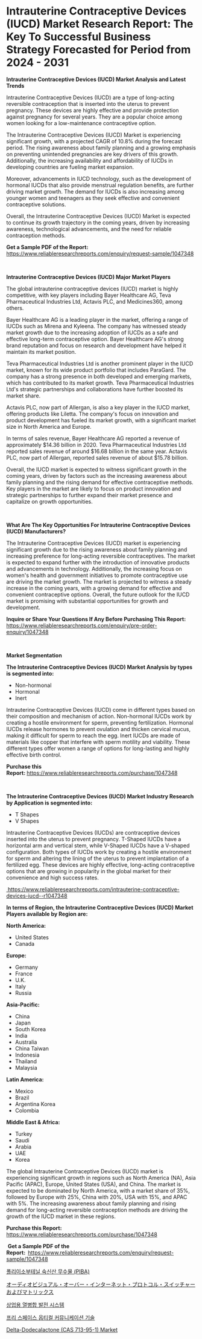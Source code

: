 <p><h1>Intrauterine Contraceptive Devices (IUCD) Market Research Report: The Key To Successful Business Strategy Forecasted for Period from 2024 - 2031</h1></p><p><strong>Intrauterine Contraceptive Devices (IUCD) Market Analysis and Latest Trends</strong></p>
<p><p>Intrauterine Contraceptive Devices (IUCD) are a type of long-acting reversible contraception that is inserted into the uterus to prevent pregnancy. These devices are highly effective and provide protection against pregnancy for several years. They are a popular choice among women looking for a low-maintenance contraceptive option.</p><p>The Intrauterine Contraceptive Devices (IUCD) Market is experiencing significant growth, with a projected CAGR of 10.8% during the forecast period. The rising awareness about family planning and a growing emphasis on preventing unintended pregnancies are key drivers of this growth. Additionally, the increasing availability and affordability of IUCDs in developing countries are fueling market expansion.</p><p>Moreover, advancements in IUCD technology, such as the development of hormonal IUCDs that also provide menstrual regulation benefits, are further driving market growth. The demand for IUCDs is also increasing among younger women and teenagers as they seek effective and convenient contraceptive solutions.</p><p>Overall, the Intrauterine Contraceptive Devices (IUCD) Market is expected to continue its growth trajectory in the coming years, driven by increasing awareness, technological advancements, and the need for reliable contraception methods.</p></p>
<p><strong>Get a Sample PDF of the Report:&nbsp;</strong> <a href="https://www.reliableresearchreports.com/enquiry/request-sample/1047348">https://www.reliableresearchreports.com/enquiry/request-sample/1047348</a></p>
<p>&nbsp;</p>
<p><strong>Intrauterine Contraceptive Devices (IUCD) Major Market Players</strong></p>
<p><p>The global intrauterine contraceptive devices (IUCD) market is highly competitive, with key players including Bayer Healthcare AG, Teva Pharmaceutical Industries Ltd, Actavis PLC, and Medicines360, among others. </p><p>Bayer Healthcare AG is a leading player in the market, offering a range of IUCDs such as Mirena and Kyleena. The company has witnessed steady market growth due to the increasing adoption of IUCDs as a safe and effective long-term contraceptive option. Bayer Healthcare AG's strong brand reputation and focus on research and development have helped it maintain its market position.</p><p>Teva Pharmaceutical Industries Ltd is another prominent player in the IUCD market, known for its wide product portfolio that includes ParaGard. The company has a strong presence in both developed and emerging markets, which has contributed to its market growth. Teva Pharmaceutical Industries Ltd's strategic partnerships and collaborations have further boosted its market share.</p><p>Actavis PLC, now part of Allergan, is also a key player in the IUCD market, offering products like Liletta. The company's focus on innovation and product development has fueled its market growth, with a significant market size in North America and Europe.</p><p>In terms of sales revenue, Bayer Healthcare AG reported a revenue of approximately $14.36 billion in 2020. Teva Pharmaceutical Industries Ltd reported sales revenue of around $16.68 billion in the same year. Actavis PLC, now part of Allergan, reported sales revenue of about $15.78 billion.</p><p>Overall, the IUCD market is expected to witness significant growth in the coming years, driven by factors such as the increasing awareness about family planning and the rising demand for effective contraceptive methods. Key players in the market are likely to focus on product innovation and strategic partnerships to further expand their market presence and capitalize on growth opportunities.</p></p>
<p>&nbsp;</p>
<p><strong>What Are The Key Opportunities For Intrauterine Contraceptive Devices (IUCD) Manufacturers?</strong></p>
<p><p>The Intrauterine Contraceptive Devices (IUCD) market is experiencing significant growth due to the rising awareness about family planning and increasing preference for long-acting reversible contraceptives. The market is expected to expand further with the introduction of innovative products and advancements in technology. Additionally, the increasing focus on women's health and government initiatives to promote contraceptive use are driving the market growth. The market is projected to witness a steady increase in the coming years, with a growing demand for effective and convenient contraceptive options. Overall, the future outlook for the IUCD market is promising with substantial opportunities for growth and development.</p></p>
<p><strong>Inquire or Share Your Questions If Any Before Purchasing This Report:</strong> <a href="https://www.reliableresearchreports.com/enquiry/pre-order-enquiry/1047348">https://www.reliableresearchreports.com/enquiry/pre-order-enquiry/1047348</a></p>
<p>&nbsp;</p>
<p><strong>Market Segmentation</strong></p>
<p><strong>The Intrauterine Contraceptive Devices (IUCD) Market Analysis by types is segmented into:</strong></p>
<p><ul><li>Non-hormonal</li><li>Hormonal</li><li>Inert</li></ul></p>
<p><p>Intrauterine Contraceptive Devices (IUCD) come in different types based on their composition and mechanism of action. Non-hormonal IUCDs work by creating a hostile environment for sperm, preventing fertilization. Hormonal IUCDs release hormones to prevent ovulation and thicken cervical mucus, making it difficult for sperm to reach the egg. Inert IUCDs are made of materials like copper that interfere with sperm motility and viability. These different types offer women a range of options for long-lasting and highly effective birth control.</p></p>
<p><strong>Purchase this Report:&nbsp;</strong><a href="https://www.reliableresearchreports.com/purchase/1047348">https://www.reliableresearchreports.com/purchase/1047348</a></p>
<p>&nbsp;</p>
<p><strong>The Intrauterine Contraceptive Devices (IUCD) Market Industry Research by Application is segmented into:</strong></p>
<p><ul><li>T Shapes</li><li>V Shapes</li></ul></p>
<p><p>Intrauterine Contraceptive Devices (IUCDs) are contraceptive devices inserted into the uterus to prevent pregnancy. T-Shaped IUCDs have a horizontal arm and vertical stem, while V-Shaped IUCDs have a V-shaped configuration. Both types of IUCDs work by creating a hostile environment for sperm and altering the lining of the uterus to prevent implantation of a fertilized egg. These devices are highly effective, long-acting contraceptive options that are growing in popularity in the global market for their convenience and high success rates.</p></p>
<p><a href="https://www.reliableresearchreports.com/intrauterine-contraceptive-devices-iucd--r1047348">&nbsp;https://www.reliableresearchreports.com/intrauterine-contraceptive-devices-iucd--r1047348</a></p>
<p><strong>In terms of Region, the Intrauterine Contraceptive Devices (IUCD) Market Players available by Region are:</strong></p>
<p>
    <p> <strong> North America: </strong>
        <ul>
            <li>United States</li>
            <li>Canada</li>
        </ul>
        </p> 
    <p> <strong> Europe: </strong>
        <ul>
            <li>Germany</li>
            <li>France</li>
            <li>U.K.</li>
            <li>Italy</li>
            <li>Russia</li>
        </ul>
        </p> 
    <p> <strong> Asia-Pacific: </strong>
        <ul>
            <li>China</li>
            <li>Japan</li>
            <li>South Korea</li>
            <li>India</li>
            <li>Australia</li>
            <li>China Taiwan</li>
            <li>Indonesia</li>
            <li>Thailand</li>
            <li>Malaysia</li>
        </ul>
        </p> 
    <p> <strong> Latin America: </strong>
        <ul>
            <li>Mexico</li>
            <li>Brazil</li>
            <li>Argentina Korea</li>
            <li>Colombia</li>
        </ul>
        </p> 
    <p> <strong> Middle East & Africa: </strong>
        <ul>
            <li>Turkey</li>
            <li>Saudi</li>
            <li>Arabia</li>
            <li>UAE</li>
            <li>Korea</li>
        </ul>
    </p>
    </p>
<p><p>The global Intrauterine Contraceptive Devices (IUCD) market is experiencing significant growth in regions such as North America (NA), Asia Pacific (APAC), Europe, United States (USA), and China. The market is expected to be dominated by North America, with a market share of 35%, followed by Europe with 25%, China with 20%, USA with 15%, and APAC with 5%. The increasing awareness about family planning and rising demand for long-acting reversible contraception methods are driving the growth of the IUCD market in these regions.</p></p>
<p><strong>Purchase this Report: </strong><a href="https://www.reliableresearchreports.com/purchase/1047348">https://www.reliableresearchreports.com/purchase/1047348</a></p>
<p>&nbsp;<strong>Get a Sample PDF of the Report:&nbsp;&nbsp;</strong><a href="https://www.reliableresearchreports.com/enquiry/request-sample/1047348">https://www.reliableresearchreports.com/enquiry/request-sample/1047348</a></p>
<p><strong></strong></p>
<p><p><a href="https://github.com/Hubertstyenger6685/Market-Research-Report-List-1/blob/main/784578184523.md">폴리이소부테닐 숙신산 무수물 (PIBA)</a></p><p><a href="https://github.com/decker5351/Market-Research-Report-List-1/blob/main/554861290796.md">オーディオビジュアル・オーバー・インターネット・プロトコル・スイッチャーおよびマトリックス</a></p><p><a href="https://medium.com/@kylearson6756sfvf/%EC%83%81%EC%9A%A9-%EB%B3%91%ED%95%A9-%EB%B0%9C%EC%A0%84-%EC%8B%9C%EC%8A%A4%ED%85%9C-%EC%8B%9C%EC%9E%A5-%EC%84%B1%EA%B3%B5%EC%A0%81%EC%9D%B8-%EB%B9%84%EC%A6%88%EB%8B%88%EC%8A%A4-%EC%A0%84%EB%9E%B5%EC%9D%98-%ED%95%B5%EC%8B%AC-2031%EB%85%84%EA%B9%8C%EC%A7%80-%EC%98%88%EC%B8%A1-9608db680df4">상업용 열병합 발전 시스템</a></p><p><a href="https://medium.com/@thadnader1941/%EC%9E%90%EC%9C%A0-%EA%B3%B5%EA%B0%84-%EA%B4%91-%ED%86%B5%EC%8B%A0-%EA%B8%B0%EC%88%A0-%EC%8B%9C%EC%9E%A5-%EC%84%B1%EA%B3%B5%EC%A0%81%EC%9D%B8-%EB%B9%84%EC%A6%88%EB%8B%88%EC%8A%A4-%EC%A0%84%EB%9E%B5%EC%9D%98-%EC%97%B4%EC%87%A0-2031%EB%85%84%EA%B9%8C%EC%A7%80-%EC%98%88%EC%B8%A1-13db14f8cdda">프리 스페이스 옵티컬 커뮤니케이션 기술</a></p><p><a href="https://github.com/pizolina/Market-Research-Report-List-4/blob/main/delta-dodecalactone-cas-713-95-1-market.md">Delta-Dodecalactone (CAS 713-95-1) Market</a></p></p>